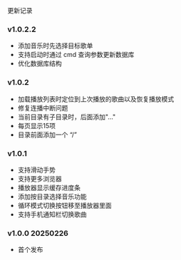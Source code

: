 更新记录

### v1.0.2.2
 * 添加音乐时先选择目标歌单
 * 支持启动时通过 cmd 查询参数更新数据库
 * 优化数据库结构

### v1.0.2
 * 加载播放列表时定位到上次播放的歌曲以及恢复播放模式
 * 修复连播中断问题
 * 当前目录有子目录时，后面添加"..."
 * 每页显示15项
 * 目录前面添加一个 “/”

### v1.0.1
 * 支持滑动手势
 * 支持更多浏览器
 * 播放器显示缓存进度条
 * 添加按目录选择音乐功能
 * 循环模式切换按钮移至播放器里面
 * 支持手机通知栏切换歌曲

### v1.0.0 20250226
 * 首个发布
